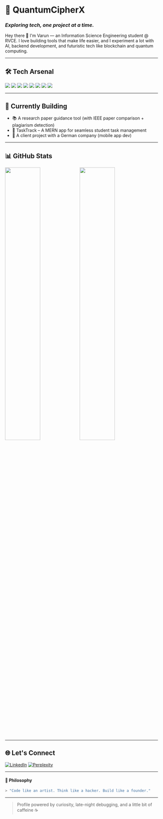 # 👾 QuantumCipherX
### *Exploring tech, one project at a time.*

Hey there 👋 I'm Varun — an Information Science Engineering student @ RVCE. I love building tools that make life easier, and I experiment a lot with AI, backend development, and futuristic tech like blockchain and quantum computing.

---

## 🛠️ Tech Arsenal
<p>
  <img src="https://img.shields.io/badge/C++-00599C?style=flat-square&logo=c%2B%2B&logoColor=white"/>
  <img src="https://img.shields.io/badge/Python-3776AB?style=flat-square&logo=python&logoColor=white"/>
  <img src="https://img.shields.io/badge/JavaScript-F7DF1E?style=flat-square&logo=javascript&logoColor=black"/>
  <img src="https://img.shields.io/badge/Node.js-339933?style=flat-square&logo=node.js&logoColor=white"/>
  <img src="https://img.shields.io/badge/Express.js-000000?style=flat-square&logo=express&logoColor=white"/>
  <img src="https://img.shields.io/badge/MongoDB-47A248?style=flat-square&logo=mongodb&logoColor=white"/>
  <img src="https://img.shields.io/badge/React-20232A?style=flat-square&logo=react&logoColor=61DAFB"/>
  <img src="https://img.shields.io/badge/Flask-000000?style=flat-square&logo=flask&logoColor=white"/>
</p>

---

## 🚀 Currently Building
- 📚 A research paper guidance tool (with IEEE paper comparison + plagiarism detection)
- 📅 TaskTrack – A MERN app for seamless student task management
- 📱 A client project with a German company (mobile app dev)

---

## 📊 GitHub Stats
<p>
  <img src="https://github-readme-stats.vercel.app/api?username=varunaditya27&show_icons=true&theme=radical" width="48%"/>
  <img src="https://streak-stats.demolab.com?user=varunaditya27&theme=radical" width="48%"/>
</p>

---

## 🌐 Let's Connect
[![LinkedIn](https://img.shields.io/badge/LinkedIn-0077B5?style=flat-square&logo=linkedin&logoColor=white)](https://www.linkedin.com/in/your-link-here)
[![Perplexity](https://img.shields.io/badge/Perplexity-5E5DF0?style=flat-square&logo=perplexity&logoColor=white)](https://www.perplexity.ai/profile/your-perplexity)

---

#### 🧠 Philosophy
```bash
> "Code like an artist. Think like a hacker. Build like a founder."
```

---

> Profile powered by curiosity, late-night debugging, and a little bit of caffeine ☕
